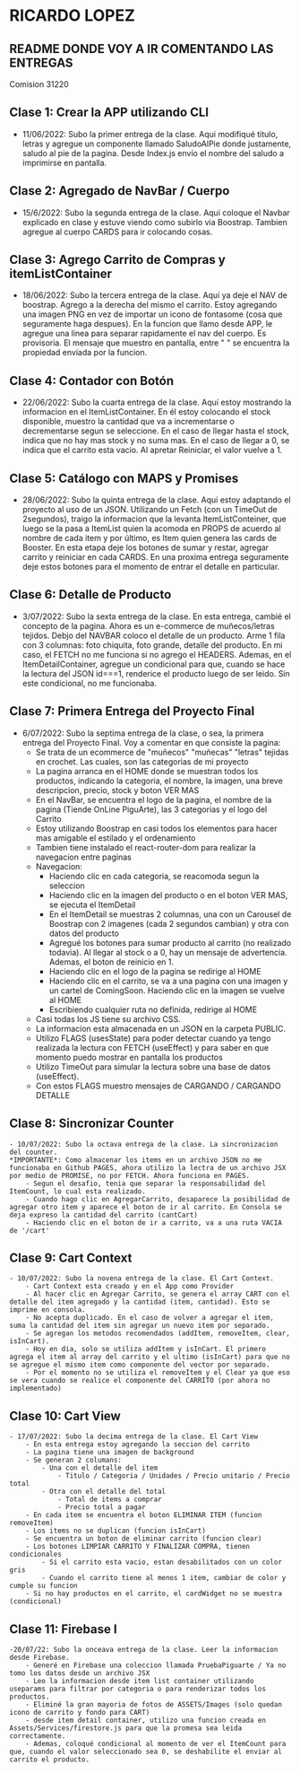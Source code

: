 # RICARDO LOPEZ
## README DONDE VOY A IR COMENTANDO LAS ENTREGAS
Comision 31220

## Clase 1: Crear la APP utilizando CLI
- 11/06/2022: Subo la primer entrega de la clase. Aqui modifiqué titulo, letras y agregue un componente llamado SaludoAlPie donde justamente, saludo al pie de la pagina. Desde Index.js envío el nombre del saludo a imprimirse en pantalla.

## Clase 2: Agregado de NavBar / Cuerpo 
- 15/6/2022: Subo la segunda entrega de la clase. Aqui coloque el Navbar explicado en clase y estuve viendo como subirlo via Boostrap. Tambien agregue al cuerpo CARDS para ir colocando cosas.

## Clase 3: Agrego Carrito de Compras y itemListContainer 
- 18/06/2022: Subo la tercera entrega de la clase. Aquí ya deje el NAV de boostrap. Agrego a la derecha del mismo el carrito. Estoy agregando una imagen PNG en vez de importar un icono de fontasome (cosa que seguramente haga despues). En la funcion que llamo desde APP, le agregue una linea para separar rapidamente el nav del cuerpo. Es provisoria. El mensaje que muestro en pantalla, entre " " se encuentra la propiedad enviada por la funcion.

## Clase 4: Contador con Botón
- 22/06/2022: Subo la cuarta entrega de la clase. Aquí estoy mostrando la informacion en el ItemListContainer. En él estoy colocando el stock disponible, muestro la cantidad que va a incrementarse o decrementarse segun se seleccione. En el caso de llegar hasta el stock, indica que no hay mas stock y no suma mas. En el caso de llegar a 0, se indica que el carrito esta vacio. Al apretar Reiniciar, el valor vuelve a 1. 

## Clase 5: Catálogo con MAPS y Promises
- 28/06/2022: Subo la quinta entrega de la clase. Aqui estoy adaptando el proyecto al uso de un JSON. Utilizando un Fetch (con un TimeOut de 2segundos), traigo la informacion que la levanta ItemListConteiner, que luego se la pasa a ItemList quien la acomoda en PROPS de acuerdo al nombre de cada item y por último, es Item quien genera las cards de Booster.
En esta etapa deje los botones de sumar y restar, agregar carrito y reiniciar en cada CARDS. En una proxima entrega seguramente deje estos botones para el momento de entrar el detalle en particular.

## Clase 6: Detalle de Producto
- 3/07/2022: Subo la sexta entrega de la clase. En esta entrega, cambié el concepto de la pagina. Ahora es un e-commerce de muñecos/letras tejidos. Debjo del NAVBAR coloco el detalle de un producto. Arme 1 fila con 3 columnas: foto chiquita, foto grande, detalle del producto. En mi caso, el FETCH no me funciona si no agrego el HEADERS. Ademas, en el ItemDetailContainer, agregue un condicional para que, cuando se hace la lectura del JSON id===1, renderice el producto luego de ser leido. Sin este condicional, no me funcionaba.

## Clase 7: Primera Entrega del Proyecto Final
- 6/07/2022: Subo la septima entrega de la clase, o sea, la primera entrega del Proyecto Final. Voy a comentar en que consiste la pagina:
    - Se trata de un ecommerce de "muñecos" "muñecas" "letras" tejidas en crochet. Las cuales, son las categorias de mi proyecto
    - La pagina arranca en el HOME donde se muestran todos los productos, indicando la categoria, el nombre, la imagen, una breve descripcion, precio, stock y boton VER MAS
    - En el NavBar, se encuentra el logo de la pagina, el nombre de la pagina (Tiende OnLine PiguArte), las 3 categorias y el logo del Carrito
    - Estoy utilizando Boostrap en casi todos los elementos para hacer mas amigable el estilado y el ordenamiento
    - Tambien tiene instalado el react-router-dom para realizar la navegacion entre paginas
    - Navegacion:
        - Haciendo clic en cada categoria, se reacomoda segun la seleccion
        - Haciendo clic en la imagen del producto o en el boton VER MAS, se ejecuta el ItemDetail
        - En el ItemDetail se muestras 2 columnas, una con un Carousel de Boostrap con 2 imagenes (cada 2 segundos cambian) y otra con datos del producto
        - Agregué los botones para sumar producto al carrito (no realizado todavia). Al llegar al stock o a 0, hay un mensaje de advertencia. Ademas, el boton de reinicio en 1.
        - Haciendo clic en el logo de la pagina se redirige al HOME
        - Haciendo clic en el carrito, se va a una pagina con una imagen y un cartel de ComingSoon. Haciendo clic en la imagen se vuelve al HOME
        - Escribiendo cualquier ruta no definida, redirige al HOME
    - Casi todas los JS tiene su archivo CSS.
    - La informacion esta almacenada en un JSON en la carpeta PUBLIC.
    - Utilizo FLAGS (usesState) para poder detectar cuando ya tengo realizada la lectura con FETCH (useEffect) y para saber en que momento puedo mostrar en pantalla los productos
    - Utilizo TimeOut para simular la lectura sobre una base de datos (useEffect).
    - Con estos FLAGS muestro mensajes de CARGANDO / CARGANDO DETALLE

## Clase 8: Sincronizar Counter
    - 10/07/2022: Subo la octava entrega de la clase. La sincronizacion del counter.
    *IMPORTANTE*: Como almacenar los items en un archivo JSON no me funcionaba en Github PAGES, ahora utilizo la lectra de un archivo JSX por medio de PROMISE, no por FETCH. Ahora funciona en PAGES.
        - Segun el desafio, tenia que separar la responsabilidad del ItemCount, lo cual esta realizado.
        - Cuando hago clic en AgregarCarrito, desaparece la posibilidad de agregar otro item y aparece el boton de ir al carrito. En Consola se deja expreso la cantidad del carrito (cantCart)
        - Haciendo clic en el boton de ir a carrito, va a una ruta VACIA de '/cart'

## Clase 9: Cart Context
    - 10/07/2022: Subo la novena entrega de la clase. El Cart Context.
        - Cart Context esta creado y en el App como Provider
        - Al hacer clic en Agregar Carrito, se genera el array CART con el detalle del item agregado y la cantidad (item, cantidad). Esto se imprime en consola.
        - No acepta duplicado. En el caso de volver a agregar el item, suma la cantidad del item sin agregar un nuevo item por separado.
        - Se agregan los metodos recomendados (addItem, removeItem, clear, isInCart).
        - Hoy en dia, solo se utiliza addItem y isInCart. El primero agrega el item al array del carrito y el ultimo (isInCart) para que no se agregue el mismo item como componente del vector por separado. 
        - Por el momento no se utiliza el removeItem y el Clear ya que eso se vera cuando se realice el componente del CARRITO (por ahora no implementado)

## Clase 10: Cart View
    - 17/07/2022: Subo la decima entrega de la clase. El Cart View
        - En esta entrega estoy agregando la seccion del carrito
        - La pagina tiene una imagen de background
        - Se generan 2 columans:
            - Una con el detalle del item
                - Titulo / Categoria / Unidades / Precio unitario / Precio total
            - Otra con el detalle del total
                - Total de items a comprar
                - Precio total a pagar
        - En cada item se encuentra el boton ELIMINAR ITEM (funcion removeItem)
        - Los items no se duplican (funcion isInCart)
        - Se encuentra un boton de eliminar carrito (funcion clear)
        - Los botones LIMPIAR CARRITO Y FINALIZAR COMPRA, tienen condicionales
            - Si el carrito esta vacio, estan desabilitados con un color gris
            - Cuando el carrito tiene al menos 1 item, cambiar de color y cumple su funcion
        - Si no hay productos en el carrito, el cardWidget no se muestra (condicional)

## Clase 11: Firebase I
    -20/07/22: Subo la onceava entrega de la clase. Leer la informacion desde Firebase.
        - Generé en Firebase una coleccion llamada PruebaPiguarte / Ya no tomo los datos desde un archivo JSX
        - Leo la informacion desde item list container utilizando useparams para filtrar por categoria o para renderizar todos los productos.
        - Eliminé la gran mayoria de fotos de ASSETS/Images (solo quedan icono de carrito y fondo para CART)
        - desde item detail container, utilizo una funcion creada en Assets/Services/firestore.js para que la promesa sea leida correctamente.
        - Ademas, coloqué condicional al momento de ver el ItemCount para que, cuando el valor seleccionado sea 0, se deshabilite el enviar al carrito el producto.